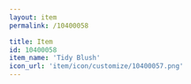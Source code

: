 ```yaml
---
layout: item
permalink: /10400058

title: Item
id: 10400058
item_name: 'Tidy Blush'
icon_url: 'item/icon/customize/10400057.png'
---
```

